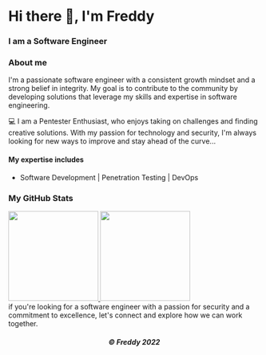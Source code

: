 <h1>Hi there 👋, I'm Freddy</h1>
<h3>I am a Software Engineer</h3>
<h3>About me</h3>

I'm a passionate software engineer with a consistent growth mindset and a strong belief in integrity. My goal is to contribute to the community by developing solutions that leverage my skills and expertise in software engineering.

💻 I am a Pentester Enthusiast, who enjoys taking on challenges and finding creative solutions. With my passion for technology and security, I'm always looking for new ways to improve and stay ahead of the curve...
<h4>My expertise includes</></h4>
<ul><li>Software Development | Penetration Testing | DevOps</li></ul>

 <h3 align="">My GitHub Stats</h3> 

<div>
  <a href="https://github.com/freddykaberuka">
  <img height="180em" src="https://github-readme-stats.vercel.app/api?username=freddykaberuka&show_icons=true&theme=gruvbox&include_all_commits=true&count_private=true"/>
  <img height="180em" src="https://github-readme-stats.vercel.app/api/top-langs/?username=freddykaberuka&layout=compact&langs_count=7&theme=gruvbox"/>
</a>
</div><div></div>
<div>if you're looking for a software engineer with a passion for security and a commitment to excellence, let's connect and explore how we can work together.</div>
<div>
<h5 align="center">©️ Freddy 2022</h5></div>

